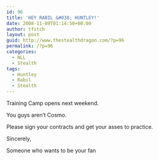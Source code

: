 ```yaml
---
id: 96
title: 'HEY RABIL &#038; HUNTLEY!'
date: 2008-11-09T01:14:50+00:00
author: tfitch
layout: post
guid: http://www.thestealthdragon.com/?p=96
permalink: /?p=96
categories:
  - NLL
  - Stealth
tags:
  - Huntley
  - Rabil
  - Stealth
---
```

Training Camp opens next weekend.

You guys aren&#8217;t Cosmo.

Please sign your contracts and get your asses to practice.

Sincerely,

Someone who wants to be your fan